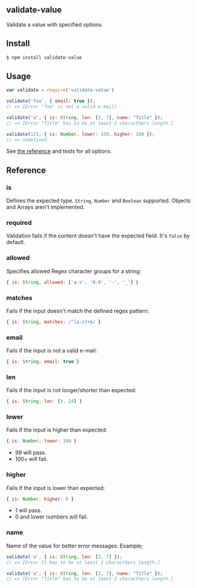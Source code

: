 ## validate-value

Validate a value with specified options

## Install

```bash
$ npm install validate-value
```

## Usage

```js
var validate = require('validate-value')

validate('foo', { email: true });
// => [Error "foo" is not a valid e-mail]

validate('a', { is: String, len: [2, 7], name: "Title" });
// => [Error "Title" has to be at least 2 characthers length.]

validate(123, { is: Number, lower: 150, higher: 100 });
// => undefined
```

See [the reference](#reference) and tests for all options.

## Reference

### is

Defines the expected type. `String`, `Number` and `Boolean` supported. Objects and Arrays aren't implemented.

### required

Validation fails if the content doesn't have the expected field. It's `false` by default.

### allowed

Specifies allowed Regex character groups for a string:

```js
{ is: String, allowed: ['a-z', '0-9', '-', '_'] }
```

### matches

Fails if the input doesn't match the defined regex pattern:

```js
{ is: String, matches: /^[a-z]+$/ }
```

### email

Fails if the input is not a valid e-mail:

```js
{ is: String, email: true }
```

### len

Fails if the input is not longer/shorter than expected:

```js
{ is: String, len: [3, 24] }
```

### lower

Fails if the input is higher than expected:

```js
{ is: Number, lower: 100 }
```

* 99 will pass.
* 100+ will fail.

### higher

Fails if the input is lower than expected:

```js
{ is: Number, higher: 0 }
```

* 1 will pass.
* 0 and lower numbers will fail.

### name

Name of the value for better error messages. Example;


```js
validate('a', { is: String, len: [2, 7] });
// => [Error It has to be at least 2 characthers length.]

validate('a', { is: String, len: [2, 7], name: "Title" });
// => [Error "Title" has to be at least 2 characthers length.]
```
